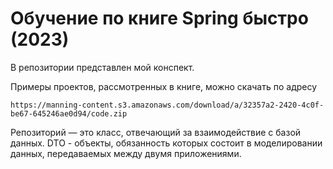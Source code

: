 # Обучение по книге Spring быстро (2023)

В репозитории представлен мой конспект.

Примеры проектов, рассмотренных в книге, можно скачать по адресу
```text
https://manning-content.s3.amazonaws.com/download/a/32357a2-2420-4c0f-be67-645246ae0d94/code.zip
```

Репозиторий — это класс, отвечающий за взаимодействие с базой данных.
DTO - объекты, обязанность которых состоит в моделировании данных, передаваемых между двумя приложениями.